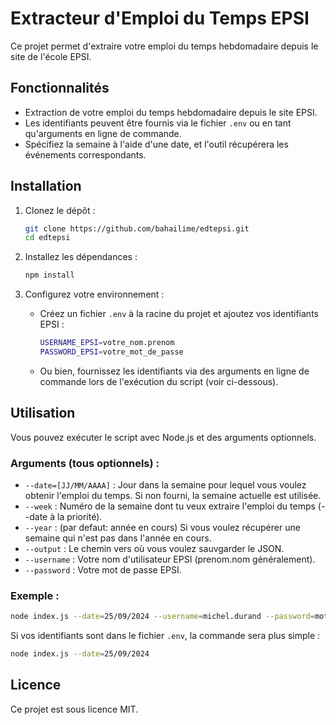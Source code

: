 # Extracteur d'Emploi du Temps EPSI

Ce projet permet d'extraire votre emploi du temps hebdomadaire depuis le site de l'école EPSI.

## Fonctionnalités

- Extraction de votre emploi du temps hebdomadaire depuis le site EPSI.
- Les identifiants peuvent être fournis via le fichier `.env` ou en tant qu'arguments en ligne de commande.
- Spécifiez la semaine à l'aide d'une date, et l'outil récupérera les événements correspondants.

## Installation

1. Clonez le dépôt :
   ```bash
   git clone https://github.com/bahailime/edtepsi.git
   cd edtepsi
   ```

2. Installez les dépendances :
   ```bash
   npm install
   ```

3. Configurez votre environnement :
   - Créez un fichier `.env` à la racine du projet et ajoutez vos identifiants EPSI :
     ```bash
     USERNAME_EPSI=votre_nom.prenom
     PASSWORD_EPSI=votre_mot_de_passe
     ```
   - Ou bien, fournissez les identifiants via des arguments en ligne de commande lors de l'exécution du script (voir ci-dessous).

## Utilisation

Vous pouvez exécuter le script avec Node.js et des arguments optionnels.

### Arguments (tous optionnels) :

- `--date=[JJ/MM/AAAA]` : Jour dans la semaine pour lequel vous voulez obtenir l'emploi du temps. Si non fourni, la semaine actuelle est utilisée.
- `--week` : Numéro de la semaine dont tu veux extraire l'emploi du temps (--date à la  priorité).
- `--year` : (par defaut: année en cours) Si vous voulez récupérer une semaine qui n'est pas dans l'année en cours.
- `--output` : Le chemin vers où vous voulez sauvgarder le JSON.
- `--username` : Votre nom d'utilisateur EPSI (prenom.nom généralement).
- `--password` : Votre mot de passe EPSI.

### Exemple :

```bash
node index.js --date=25/09/2024 --username=michel.durand --password=mot_de_passe
```

Si vos identifiants sont dans le fichier `.env`, la commande sera plus simple :

```bash
node index.js --date=25/09/2024
```

## Licence

Ce projet est sous licence MIT.